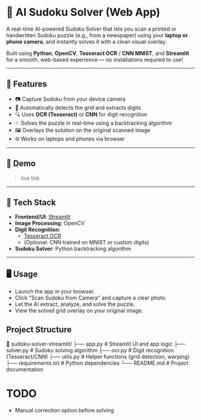 # 🧠 AI Sudoku Solver (Web App)

A real-time AI-powered Sudoku Solver that lets you scan a printed or handwritten Sudoku puzzle (e.g., from a newspaper) using your **laptop or phone camera**, and instantly solves it with a clean visual overlay.

Built using **Python**, **OpenCV**, **Tesseract OCR** / **CNN MNIST**, and **Streamlit** for a smooth, web-based experience — no installations required to use!

---

## 🚀 Features

- 📷 Capture Sudoku from your device camera
- 🧠 Automatically detects the grid and extracts digits
- 🔍 Uses **OCR (Tesseract)** or **CNN** for digit recognition
- ✨ Solves the puzzle in real-time using a backtracking algorithm
- 🖼️ Overlays the solution on the original scanned image
- 🌐 Works on laptops and phones via browser

---

## 📸 Demo

> live link

---

## 🧱 Tech Stack

- **Frontend/UI**: [Streamlit](https://streamlit.io/)
- **Image Processing**: OpenCV
- **Digit Recognition**:
  - [Tesseract OCR](https://github.com/tesseract-ocr/tesseract)
  - (Optional: CNN trained on MNIST or custom digits)
- **Sudoku Solver**: Python backtracking algorithm

---

## 🖥️ Usage

- Launch the app in your browser.
- Click "Scan Sudoku from Camera" and capture a clear photo.
- Let the AI extract, analyze, and solve the puzzle.
- View the solved grid overlay on your original image.

## Project Structure

📁 sudoku-solver-streamlit/
    ├── app.py # Streamlit UI and app logic
    ├── solver.py # Sudoku solving algorithm
    ├── ocr.py # Digit recognition (Tesseract/CNN)
    ├── utils.py # Helper functions (grid detection, warping)
    ├── requirements.txt # Python dependencies
    └── README.md # Project documentation

# TODO

- Manual correction option before solving
